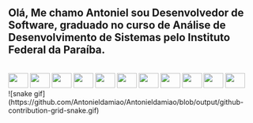 ## Olá, Me chamo Antoniel sou Desenvolvedor de Software, graduado no curso de Análise de Desenvolvimento de Sistemas pelo Instituto Federal da Paraíba.
<div style="display: inline_block"><br>

<img height="30" width="40"  src="https://cdn.jsdelivr.net/gh/devicons/devicon/icons/android/android-original.svg" /> 
  <img height="30" width="40"  src="https://cdn.jsdelivr.net/gh/devicons/devicon/icons/arduino/arduino-original-wordmark.svg" />
  <img height="30" width="40" src="https://cdn.jsdelivr.net/gh/devicons/devicon/icons/html5/html5-plain.svg" />
  <img height="30" width="40"  src="https://cdn.jsdelivr.net/gh/devicons/devicon/icons/css3/css3-original.svg" />
  <img height="30" width="40" src="https://cdn.jsdelivr.net/gh/devicons/devicon/icons/javascript/javascript-plain.svg" />
  <img height="30" width="40" src="https://cdn.jsdelivr.net/gh/devicons/devicon/icons/typescript/typescript-plain.svg" />
  <img height="30" width="40"  src="https://cdn.jsdelivr.net/gh/devicons/devicon/icons/react/react-original.svg" />
  <img height="30" width="40"  src="https://cdn.jsdelivr.net/gh/devicons/devicon/icons/postgresql/postgresql-original.svg" />
  <img height="30" width="40"  src="https://cdn.jsdelivr.net/gh/devicons/devicon/icons/nodejs/nodejs-original.svg" />
  <img height="30" width="40" src="https://cdn.jsdelivr.net/gh/devicons/devicon/icons/java/java-original.svg" />
  <img height="30" width="40" src="https://cdn.jsdelivr.net/gh/devicons/devicon/icons/cplusplus/cplusplus-plain.svg" />
</div>
![snake gif]
(https://github.com/Antonieldamiao/Antonieldamiao/blob/output/github-contribution-grid-snake.gif)
 
